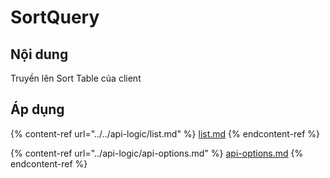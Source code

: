 # SortQuery

## Nội dung

Truyền lên Sort Table của client

## Áp dụng

{% content-ref url="../../api-logic/list.md" %}
[list.md](../../api-logic/list.md)
{% endcontent-ref %}

{% content-ref url="../api-logic/api-options.md" %}
[api-options.md](../api-logic/api-options.md)
{% endcontent-ref %}

